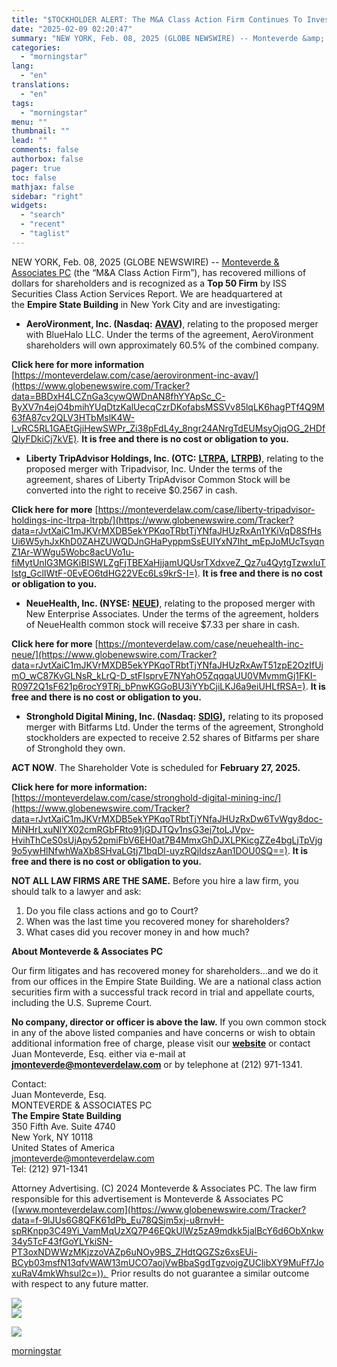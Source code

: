 ```yaml
---
title: "$TOCKHOLDER ALERT: The M&A Class Action Firm Continues To Investigate The Merger – AVAV, LTRPA, NEUE, SDIG"
date: "2025-02-09 02:20:47"
summary: "NEW YORK, Feb. 08, 2025 (GLOBE NEWSWIRE) -- Monteverde &amp; Associates PC (the “M&amp;A Class Action Firm”), has recovered millions of dollars for shareholders and is recognized as a Top 50 Firm by ISS Securities Class Action Services Report. We are headquartered at the Empire State Building in New York..."
categories:
  - "morningstar"
lang:
  - "en"
translations:
  - "en"
tags:
  - "morningstar"
menu: ""
thumbnail: ""
lead: ""
comments: false
authorbox: false
pager: true
toc: false
mathjax: false
sidebar: "right"
widgets:
  - "search"
  - "recent"
  - "taglist"
---
```


NEW YORK, Feb. 08, 2025 (GLOBE NEWSWIRE) -- [Monteverde & Associates PC](https://www.globenewswire.com/Tracker?data=Hn2xCU0CAT19eX-ItHVCIIywGs7mCEj6LM6F7njn64a_sh3GJHEvAvOlKTRDpwP-4gbHaFXka2LtDdB28vVMHz0TC27_mC6TknlbuYVP0AMVmzH-BdFzUDFDeopCMgmd) (the “M&A Class Action Firm”), has recovered millions of dollars for shareholders and is recognized as a **Top 50 Firm** by ISS Securities Class Action Services Report. We are headquartered at the **Empire State Building** in New York City and are investigating:

* **AeroVironment, Inc. (Nasdaq:** [**AVAV**](https://finance.yahoo.com/quote/AVAV/)**)**, relating to the proposed merger with BlueHalo LLC. Under the terms of the agreement, AeroVironment shareholders will own approximately 60.5% of the combined company.

**Click here for more information**  [https://monteverdelaw.com/case/aerovironment-inc-avav/](https://www.globenewswire.com/Tracker?data=BBDxH4LCZnGa3cywQWDnAN8fhYYApSc_C-ByXV7n4ejO4bmihYUqDtzKalUecqCzrDKofabsMSSVv85lqLK6hagPTf4Q9M63fA87cv2QLV3HTbMslK4W-l_vRC5RL1GAEtGjiHewSWPr_Zi38pFdL4y_8ngr24ANrgTdEUMsyOjqOG_2HDfQIyFDkiCj7kVE). **It is free and there is no cost or obligation to you.**

* **Liberty TripAdvisor Holdings, Inc. (OTC:** [**LTRPA**](https://finance.yahoo.com/quote/LTRPA/)**,** [**LTRPB**](https://finance.yahoo.com/quote/LTRPB/)**)**, relating to the proposed merger with Tripadvisor, Inc. Under the terms of the agreement, shares of Liberty TripAdvisor Common Stock will be converted into the right to receive $0.2567 in cash.

**Click here for more** [https://monteverdelaw.com/case/liberty-tripadvisor-holdings-inc-ltrpa-ltrpb/](https://www.globenewswire.com/Tracker?data=rJvtXaiC1mJKVrMXDB5ekYPKqoTRbtTjYNfaJHUzRxAn1YKiVqD8SfHsUi6W5yhJxKhD0ZAHZUWQDJnGHaPyppmSsEUIYxN7Iht_mEpJoMUcTsyqnZ1Ar-WWgu5Wobc8acUVo1u-fiMytUnlG3MGKiBISWLZgFjTBEXaHjjamUQUsrTXdxveZ_Qz7u4QytgTzwxluTIstg_GclIWtF-0EvEO6tdHG22VEc6Ls9krS-I=). **It is free and there is no cost or obligation to you.**

* **NeueHealth, Inc. (NYSE:** [**NEUE**](https://finance.yahoo.com/quote/NEUE/)**)**, relating to the proposed merger with New Enterprise Associates. Under the terms of the agreement, holders of NeueHealth common stock will receive $7.33 per share in cash.

**Click here for more** [https://monteverdelaw.com/case/neuehealth-inc-neue/](https://www.globenewswire.com/Tracker?data=rJvtXaiC1mJKVrMXDB5ekYPKqoTRbtTjYNfaJHUzRxAwT51zpE2OzIfUjmO_wC87KvGLNsR_kLrQ-D_stFIsprvE7NYahO5ZqqqaUU0VMvmmGj1FKI-R0972Q1sF621p6rocY9TRj_bPnwKGGoBU3iYYbCjiLKJ6a9eiUHLfRSA=). **It is free and there is no cost or obligation to you.**

* **Stronghold Digital Mining, Inc. (Nasdaq:** [**SDIG**](https://finance.yahoo.com/quote/SDIG/)**),** relating to its proposed merger with Bitfarms Ltd. Under the terms of the agreement, Stronghold stockholders are expected to receive 2.52 shares of Bitfarms per share of Stronghold they own.

**ACT NOW**. The Shareholder Vote is scheduled for **February 27, 2025.**

**Click here for more information:** [https://monteverdelaw.com/case/stronghold-digital-mining-inc/](https://www.globenewswire.com/Tracker?data=rJvtXaiC1mJKVrMXDB5ekYPKqoTRbtTjYNfaJHUzRxDw6TvWgy8doc-MiNHrLxuNlYX02cmRGbFRto91jGDJTQv1nsG3ej7toLJVpv-HvihThCeS0sUjApy52pmiFbV6EH0at7B4MmxGhDJXLPKicgZZe4bgLjTpVjg9o5ywHlNfwhWaXb8SHvaLGtj71bqDl-uyzRQjIdszAan1DOU0SQ==). **It is free and there is no cost or obligation to you.**

**NOT ALL LAW FIRMS ARE THE SAME.** Before you hire a law firm, you should talk to a lawyer and ask:

1. Do you file class actions and go to Court?
2. When was the last time you recovered money for shareholders?
3. What cases did you recover money in and how much?

**About Monteverde & Associates PC**

Our firm litigates and has recovered money for shareholders…and we do it from our offices in the Empire State Building. We are a national class action securities firm with a successful track record in trial and appellate courts, including the U.S. Supreme Court.

**No company, director or officer is above the law.** If you own common stock in any of the above listed companies and have concerns or wish to obtain additional information free of charge, please visit our [**website**](https://www.globenewswire.com/Tracker?data=MDCcQD3LiTXGAloQiiHbIYeR4s0KT6LYcx6ncK7XrTJJVh7Gjvli3YT_eDSYFaOPV9BvEdpdKAaqApUJl4GE5NNXV8V4Kw9C4Nurcm2ePCn_VrvcR2B70_bXTDY31Blb74dFgrg1Fc8gAsGIgHRqHxHKiS_9sdFeI4WqBPLLSwrhRBAbVkC6_lN11Eco0QdH) or contact Juan Monteverde, Esq. either via e-mail at [**jmonteverde@monteverdelaw.com**](https://www.globenewswire.com/Tracker?data=PBgb59G9Rn4jEH1-VUvJkmAo86mQkzJLVa-83CVON-xT4BQjB6LpP39EqDSn5967nTXGqdBBvcuiE8QNqsEfYbNRdGzAQzx-JGuofmkiKUXQ7feqE14HQ9G0BqZ3NM9d) or by telephone at (212) 971-1341.

Contact:  
Juan Monteverde, Esq.  
MONTEVERDE & ASSOCIATES PC  
**The Empire State Building**  
350 Fifth Ave. Suite 4740  
New York, NY 10118  
United States of America  
[jmonteverde@monteverdelaw.com](https://www.globenewswire.com/Tracker?data=PBgb59G9Rn4jEH1-VUvJkmAo86mQkzJLVa-83CVON-w8Nmm5zvdhlfTpyywyVw6wrw45r9e96NPdG0QU_W4MuQQhKX6dmhLy7RtnvtrCC8oBhsguzuU1BRP1KXkPzoWn)  
Tel: (212) 971-1341

Attorney Advertising. (C) 2024 Monteverde & Associates PC. The law firm responsible for this advertisement is Monteverde & Associates PC ([www.monteverdelaw.com](https://www.globenewswire.com/Tracker?data=f-9lJUs6G8QFK61dPb_Eu78QSjm5xj-u8rnvH-spRKnpp3C49Yi_VamMqUzXQ7P46EQkUlWz5zA9mdkk5jalBcY6d6ObXnkw34y5TcF43fGoYLYkiSN-PT3oxNDWWzMKjzzoVAZp6uNOy9BS_ZHdtQGZSz6xsEUi-BCyb03msfN13qfvWAW13mUCO7aojVwBbaSgdTgzvojgZUClibXY9MuFf7JoxuRaV4mkWhsul2c=)).  Prior results do not guarantee a similar outcome with respect to any future matter.

 ![](https://www.globenewswire.com/newsroom/ti?nf=OTM1NTE2NyM2NzQxNzU5IzIxODQzNTk=)   
 ![](https://ml.globenewswire.com/media/Y2Q4MzMzYzQtOWIwNC00YzkyLWIzNzAtMzQ3ZjM5NDFhZjEwLTExOTU5MTM=/tiny/Monteverde-Associates-PC.png)

 [![](https://ml.globenewswire.com/media/24626dc5-f31d-44f3-bc2e-52e339e1a9d1/small/whitelogolarge-jpg.jpg)](https://www.globenewswire.com/NewsRoom/AttachmentNg/24626dc5-f31d-44f3-bc2e-52e339e1a9d1)

[morningstar](https://www.morningstar.com/news/globe-newswire/9355167/tockholder-alert-the-ma-class-action-firm-continues-to-investigate-the-merger-avav-ltrpa-neue-sdig)

